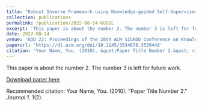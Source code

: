 ```yaml
---
title: "Robust Inverse Framework using Knowledge-guided Self-Supervised Learning: An application to Hydrology"
collection: publications
permalink: /publication/2022-08-14-KGSSL
excerpt: 'This paper is about the number 2. The number 3 is left for future work.'
date: 2022-08-14
venue: 'KDD 22: Proceedings of the 28th ACM SIGKDD Conference on Knowledge Discovery and Data Mining'
paperurl: 'https://dl.acm.org/doi/10.1145/3534678.3539448'
citation: 'Your Name, You. (2010). &quot;Paper Title Number 2.&quot; <i>Journal 1</i>. 1(2).'
---
```

This paper is about the number 2. The number 3 is left for future work.

[Download paper here](http://academicpages.github.io/files/paper2.pdf)

Recommended citation: Your Name, You. (2010). "Paper Title Number 2." <i>Journal 1</i>. 1(2).
